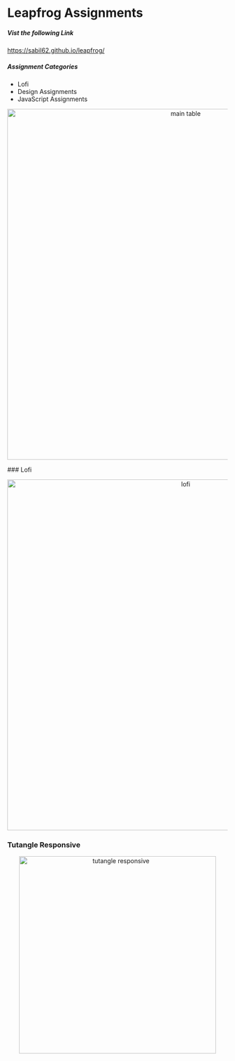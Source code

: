 # Leapfrog Assignments
##### Vist the following Link
https://sabil62.github.io/leapfrog/

##### Assignment Categories
- Lofi
- Design Assignments
- JavaScript Assignments



<p align="center">
  <img src="https://github.com/sabil62/leapfrog/blob/main/assets/leapf.jpg" width="800" title="main table">
</p>
### Lofi  
  <p align="center">
  <img src="https://github.com/sabil62/leapfrog/blob/main/1Lofi/Lofi%201%20Tutangles.png" width="800" title="lofi">  
  </p>
                                                                                              
### Tutangle Responsive
<p align="center">
  <img src="https://github.com/sabil62/leapfrog/blob/main/assets/tutangle.jpg" width="450" title="tutangle responsive">  
 </p>
                                                                                               

